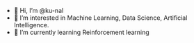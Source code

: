 - 👋 Hi, I’m @ku-nal
- 👀 I’m interested in Machine Learning, Data Science, Artificial Intelligence.
- 🌱 I’m currently learning Reinforcement learning

<!---
ku-nal/ku-nal is a ✨ special ✨ repository because its `README.md` (this file) appears on your GitHub profile.
You can click the Preview link to take a look at your changes.
--->
